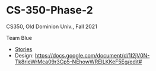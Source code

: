 # CS-350-Phase-2

CS350, Old Dominion Univ., Fall 2021

Team Blue

* [Stories](https://trello.com/b/xxVlr0wZ/cs-350-board)
* Design: https://docs.google.com/document/d/1I2jV0N-Tk8rieWrMca09r3Cp5-NEhowWREILKKeF5Eg/edit#
